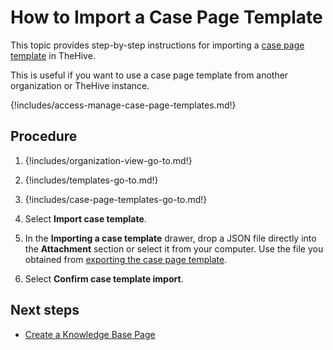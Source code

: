 # How to Import a Case Page Template

This topic provides step-by-step instructions for importing a [case page template](about-case-page-templates.md) in TheHive.

This is useful if you want to use a case page template from another organization or TheHive instance.

{!includes/access-manage-case-page-templates.md!}

## Procedure

1. {!includes/organization-view-go-to.md!}

2. {!includes/templates-go-to.md!}

3. {!includes/case-page-templates-go-to.md!}

4. Select **Import case template**.

5. In the **Importing a case template** drawer, drop a JSON file directly into the **Attachment** section or select it from your computer. Use the file you obtained from [exporting the case page template](export-a-case-page-template.md).

6. Select **Confirm case template import**.

## Next steps

* [Create a Knowledge Base Page](../../../../knowledge-base/create-a-knowledge-base-page.md#create-a-page-at-the-case-level)